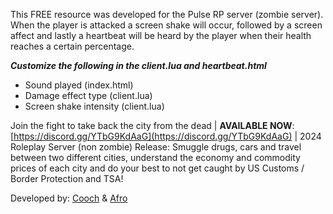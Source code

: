 This FREE resource was developed for the Pulse RP server (zombie server). When the player is attacked a screen shake will occur, followed by a screen affect and lastly a heartbeat will be heard by the player when their health reaches a certain percentage.

***Customize the following in the client.lua and heartbeat.html*** 

* Sound played (index.html)
* Damage effect type (client.lua)
* Screen shake intensity (client.lua)



Join the fight to take back the city from the dead | **AVAILABLE NOW**: [https://discord.gg/YTbG9KdAaG](https://discord.gg/YTbG9KdAaG) | 2024 Roleplay Server (non zombie) Release: Smuggle drugs, cars and travel between two different cities, understand the economy and commodity prices of each city and do your best to not get caught by US Customs / Border Protection and TSA!

Developed by: [Cooch](https://www.twitch.tv/king_1455) & [Afro](http://www.twitch.tv/afro)

